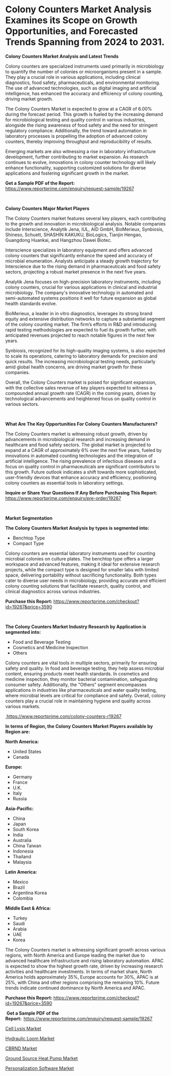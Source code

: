 <p><h1>Colony Counters Market Analysis Examines its Scope on Growth Opportunities, and Forecasted Trends Spanning from 2024 to 2031.</h1></p><p><strong>Colony Counters Market Analysis and Latest Trends</strong></p>
<p><p>Colony counters are specialized instruments used primarily in microbiology to quantify the number of colonies or microorganisms present in a sample. They play a crucial role in various applications, including clinical diagnostics, food safety, pharmaceuticals, and environmental monitoring. The use of advanced technologies, such as digital imaging and artificial intelligence, has enhanced the accuracy and efficiency of colony counting, driving market growth.</p><p>The Colony Counters Market is expected to grow at a CAGR of 6.00% during the forecast period. This growth is fueled by the increasing demand for microbiological testing and quality control in various industries, alongside the rising awareness of food safety and the need for stringent regulatory compliance. Additionally, the trend toward automation in laboratory processes is propelling the adoption of advanced colony counters, thereby improving throughput and reproducibility of results.</p><p>Emerging markets are also witnessing a rise in laboratory infrastructure development, further contributing to market expansion. As research continues to evolve, innovations in colony counter technology will likely enhance functionality, supporting customized solutions for diverse applications and fostering significant growth in the market.</p></p>
<p><strong>Get a Sample PDF of the Report:&nbsp;</strong> <a href="https://www.reportprime.com/enquiry/request-sample/19267?utm_campaign=37&utm_medium=2&utm_source=Github&utm_content=ia&utm_term=22112024&utm_id=colony-counters">https://www.reportprime.com/enquiry/request-sample/19267</a></p>
<p>&nbsp;</p>
<p><strong>Colony Counters Major Market Players</strong></p>
<p><p>The Colony Counters market features several key players, each contributing to the growth and innovation in microbiological analysis. Notable companies include Interscience, Analytik Jena, IUL, AID GmbH, BioMerieux, Synbiosis, Shineso, Schuett, SHASHIN KAKUKU, BioLogics, Tianjin Hengao, Guangdong Huankai, and Hangzhou Dawei Biotec.</p><p>Interscience specializes in laboratory equipment and offers advanced colony counters that significantly enhance the speed and accuracy of microbial enumeration. Analysts anticipate a steady growth trajectory for Interscience due to the rising demand in pharmaceuticals and food safety sectors, projecting a robust market presence in the next five years.</p><p>Analytik Jena focuses on high-precision laboratory instruments, including colony counters, crucial for various applications in clinical and industrial microbiology. The company's innovative technology in automated and semi-automated systems positions it well for future expansion as global health standards evolve.</p><p>BioMerieux, a leader in in vitro diagnostics, leverages its strong brand equity and extensive distribution networks to capture a substantial segment of the colony counting market. The firm’s efforts in R&D and introducing rapid testing methodologies are expected to fuel its growth further, with anticipated revenues projected to reach notable figures in the next few years.</p><p>Synbiosis, recognized for its high-quality imaging systems, is also expected to scale its operations, catering to laboratory demands for precision and quick results. The increasing microbiological testing needs, particularly amid global health concerns, are driving market growth for these companies.</p><p>Overall, the Colony Counters market is poised for significant expansion, with the collective sales revenue of key players expected to witness a compounded annual growth rate (CAGR) in the coming years, driven by technological advancements and heightened focus on quality control in various sectors.</p></p>
<p>&nbsp;</p>
<p><strong>What Are The Key Opportunities For Colony Counters Manufacturers?</strong></p>
<p><p>The Colony Counters market is witnessing robust growth, driven by advancements in microbiological research and increasing demand in healthcare and food safety sectors. The global market is projected to expand at a CAGR of approximately 6% over the next five years, fueled by innovations in automated counting technologies and the integration of artificial intelligence. The rising prevalence of infectious diseases and a focus on quality control in pharmaceuticals are significant contributors to this growth. Future outlook indicates a shift towards more sophisticated, user-friendly devices that enhance accuracy and efficiency, positioning colony counters as essential tools in laboratory settings.</p></p>
<p><strong>Inquire or Share Your Questions If Any Before Purchasing This Report:</strong> <a href="https://www.reportprime.com/enquiry/pre-order/19267?utm_campaign=37&utm_medium=2&utm_source=Github&utm_content=ia&utm_term=22112024&utm_id=colony-counters">https://www.reportprime.com/enquiry/pre-order/19267</a></p>
<p>&nbsp;</p>
<p><strong>Market Segmentation</strong></p>
<p><strong>The Colony Counters Market Analysis by types is segmented into:</strong></p>
<p><ul><li>Benchtop Type</li><li>Compact Type</li></ul></p>
<p><p>Colony counters are essential laboratory instruments used for counting microbial colonies on culture plates. The benchtop type offers a larger workspace and advanced features, making it ideal for extensive research projects, while the compact type is designed for smaller labs with limited space, delivering portability without sacrificing functionality. Both types cater to diverse user needs in microbiology, providing accurate and efficient colony counting solutions that facilitate research, quality control, and clinical diagnostics across various industries.</p></p>
<p><strong>Purchase this Report:&nbsp;</strong><a href="https://www.reportprime.com/checkout?id=19267&price=3590&utm_campaign=37&utm_medium=2&utm_source=Github&utm_content=ia&utm_term=22112024&utm_id=colony-counters">https://www.reportprime.com/checkout?id=19267&price=3590</a></p>
<p>&nbsp;</p>
<p><strong>The Colony Counters Market Industry Research by Application is segmented into:</strong></p>
<p><ul><li>Food and Beverage Testing</li><li>Cosmetics and Medicine Inspection</li><li>Others</li></ul></p>
<p><p>Colony counters are vital tools in multiple sectors, primarily for ensuring safety and quality. In food and beverage testing, they help assess microbial content, ensuring products meet health standards. In cosmetics and medicine inspection, they monitor bacterial contamination, safeguarding consumer safety. Additionally, the "Others" segment encompasses applications in industries like pharmaceuticals and water quality testing, where microbial levels are critical for compliance and safety. Overall, colony counters play a crucial role in maintaining hygiene and quality across various markets.</p></p>
<p><a href="https://www.reportprime.com/colony-counters-r19267?utm_campaign=37&utm_medium=2&utm_source=Github&utm_content=ia&utm_term=22112024&utm_id=colony-counters">&nbsp;https://www.reportprime.com/colony-counters-r19267</a></p>
<p><strong>In terms of Region, the Colony Counters Market Players available by Region are:</strong></p>
<p>
    <p> <strong> North America: </strong>
        <ul>
            <li>United States</li>
            <li>Canada</li>
        </ul>
        </p> 
    <p> <strong> Europe: </strong>
        <ul>
            <li>Germany</li>
            <li>France</li>
            <li>U.K.</li>
            <li>Italy</li>
            <li>Russia</li>
        </ul>
        </p> 
    <p> <strong> Asia-Pacific: </strong>
        <ul>
            <li>China</li>
            <li>Japan</li>
            <li>South Korea</li>
            <li>India</li>
            <li>Australia</li>
            <li>China Taiwan</li>
            <li>Indonesia</li>
            <li>Thailand</li>
            <li>Malaysia</li>
        </ul>
        </p> 
    <p> <strong> Latin America: </strong>
        <ul>
            <li>Mexico</li>
            <li>Brazil</li>
            <li>Argentina Korea</li>
            <li>Colombia</li>
        </ul>
        </p> 
    <p> <strong> Middle East & Africa: </strong>
        <ul>
            <li>Turkey</li>
            <li>Saudi</li>
            <li>Arabia</li>
            <li>UAE</li>
            <li>Korea</li>
        </ul>
    </p>
    </p>
<p><p>The Colony Counters market is witnessing significant growth across various regions, with North America and Europe leading the market due to advanced healthcare infrastructure and rising laboratory automation. APAC is expected to show the highest growth rate, driven by increasing research activities and healthcare investments. In terms of market share, North America holds approximately 35%, Europe accounts for 30%, APAC is at 25%, with China and other regions comprising the remaining 10%. Future trends indicate continued dominance by North America and APAC.</p></p>
<p><strong>Purchase this Report: </strong><a href="https://www.reportprime.com/checkout?id=19267&price=3590&utm_campaign=37&utm_medium=2&utm_source=Github&utm_content=ia&utm_term=22112024&utm_id=colony-counters">https://www.reportprime.com/checkout?id=19267&price=3590</a></p>
<p>&nbsp;<strong>Get a Sample PDF of the Report:&nbsp;&nbsp;</strong><a href="https://www.reportprime.com/enquiry/request-sample/19267?utm_campaign=37&utm_medium=2&utm_source=Github&utm_content=ia&utm_term=22112024&utm_id=colony-counters">https://www.reportprime.com/enquiry/request-sample/19267</a></p>
<p><strong></strong></p>
<p><p><a href="https://www.linkedin.com/pulse/projected-market-growth-cell-lysis-119-cagr-from-2024-2031-hgtoe?utm_campaign=37&utm_medium=2&utm_source=Github&utm_content=ia&utm_term=22112024&utm_id=colony-counters">Cell Lysis Market</a></p><p><a href="https://github.com/tamvrosiya/Market-Research-Report-List-6/blob/main/hydraulic-loom-market.md?utm_campaign=37&utm_medium=2&utm_source=Github&utm_content=ia&utm_term=22112024&utm_id=colony-counters">Hydraulic Loom Market</a></p><p><a href="https://www.linkedin.com/pulse/market-trends-report-analyzing-cbrnd-markets-size-share-competitive-hzuze?utm_campaign=37&utm_medium=2&utm_source=Github&utm_content=ia&utm_term=22112024&utm_id=colony-counters">CBRND Market</a></p><p><a href="https://github.com/SanjidaKhan901/Market-Research-Report-List-1/blob/main/ground-source-heat-pump-market.md?utm_campaign=37&utm_medium=2&utm_source=Github&utm_content=ia&utm_term=22112024&utm_id=colony-counters">Ground Source Heat Pump Market</a></p><p><a href="https://issuu.com/reportprime-2/docs/personalization-software-market-siz_b8f9cf13b5c962?utm_campaign=37&utm_medium=2&utm_source=Github&utm_content=ia&utm_term=22112024&utm_id=colony-counters">Personalization Software Market</a></p></p>